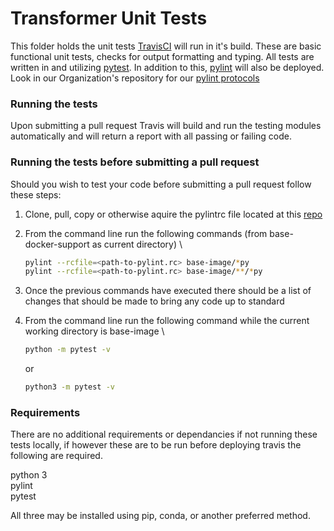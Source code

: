 # Transformer Unit Tests
This folder holds the unit tests [TravisCI](https://travis-ci.org/) will run in it's build.
These are basic functional unit tests, checks for output formatting and typing. All tests are written in and utilizing [pytest](https://docs.pytest.org/en/latest/).
In addition to this, [pylint](https://www.pylint.org/) will also be deployed.
Look in our Organization's repository for our [pylint protocols](https://github.com/AgPipeline/Organization-info)

### Running the tests
Upon submitting a pull request Travis will build and run the testing modules automatically and will return a report with all passing or failing code. 

### Running the tests before submitting a pull request
Should you wish to test your code before submitting a pull request follow these steps:
1) Clone, pull, copy or otherwise aquire the pylintrc file located at this [repo](https://github.com/AgPipeline/Organization-info)
2) From the command line run the following commands (from base-docker-support as current directory) \
    ```sh
    pylint --rcfile=<path-to-pylint.rc> base-image/*py
    pylint --rcfile=<path-to-pylint.rc> base-image/**/*py
    ```
3) Once the previous commands have executed there should be a list of changes that should be made to bring any code up to standard
4) From the command line run the following command while the current working directory is base-image \
    ```sh
    python -m pytest -v
    ```
    or
    
    ```sh 
    python3 -m pytest -v
    ```

### Requirements 
There are no additional requirements or dependancies if not running these tests locally, if however these are to be run before deploying travis the following are required. 

python 3 \
pylint \
pytest

All three may be installed using pip, conda, or another preferred method.
